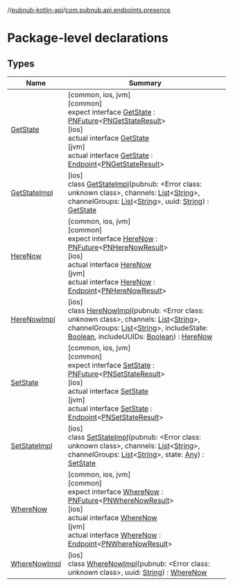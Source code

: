 //[pubnub-kotlin-api](../../index.md)/[com.pubnub.api.endpoints.presence](index.md)

# Package-level declarations

## Types

| Name | Summary |
|---|---|
| [GetState](-get-state/index.md) | [common, ios, jvm]<br>[common]<br>expect interface [GetState](-get-state/index.md) : [PNFuture](../com.pubnub.kmp/-p-n-future/index.md)&lt;[PNGetStateResult](../com.pubnub.api.models.consumer.presence/-p-n-get-state-result/index.md)&gt; <br>[ios]<br>actual interface [GetState](-get-state/index.md)<br>[jvm]<br>actual interface [GetState](-get-state/index.md) : [Endpoint](../com.pubnub.api/-endpoint/index.md)&lt;[PNGetStateResult](../com.pubnub.api.models.consumer.presence/-p-n-get-state-result/index.md)&gt; |
| [GetStateImpl](-get-state-impl/index.md) | [ios]<br>class [GetStateImpl](-get-state-impl/index.md)(pubnub: <!---  GfmCommand {"@class":"org.jetbrains.dokka.gfm.ResolveLinkGfmCommand","dri":{"packageName":"","classNames":"<Error class: unknown class>","callable":null,"target":{"@class":"org.jetbrains.dokka.links.PointingToDeclaration"},"extra":null}} --->&lt;Error class: unknown class&gt;<!--- --->, channels: [List](https://kotlinlang.org/api/latest/jvm/stdlib/kotlin.collections/-list/index.html)&lt;[String](https://kotlinlang.org/api/latest/jvm/stdlib/kotlin/-string/index.html)&gt;, channelGroups: [List](https://kotlinlang.org/api/latest/jvm/stdlib/kotlin.collections/-list/index.html)&lt;[String](https://kotlinlang.org/api/latest/jvm/stdlib/kotlin/-string/index.html)&gt;, uuid: [String](https://kotlinlang.org/api/latest/jvm/stdlib/kotlin/-string/index.html)) : [GetState](-get-state/index.md) |
| [HereNow](-here-now/index.md) | [common, ios, jvm]<br>[common]<br>expect interface [HereNow](-here-now/index.md) : [PNFuture](../com.pubnub.kmp/-p-n-future/index.md)&lt;[PNHereNowResult](../com.pubnub.api.models.consumer.presence/-p-n-here-now-result/index.md)&gt; <br>[ios]<br>actual interface [HereNow](-here-now/index.md)<br>[jvm]<br>actual interface [HereNow](-here-now/index.md) : [Endpoint](../com.pubnub.api/-endpoint/index.md)&lt;[PNHereNowResult](../com.pubnub.api.models.consumer.presence/-p-n-here-now-result/index.md)&gt; |
| [HereNowImpl](-here-now-impl/index.md) | [ios]<br>class [HereNowImpl](-here-now-impl/index.md)(pubnub: <!---  GfmCommand {"@class":"org.jetbrains.dokka.gfm.ResolveLinkGfmCommand","dri":{"packageName":"","classNames":"<Error class: unknown class>","callable":null,"target":{"@class":"org.jetbrains.dokka.links.PointingToDeclaration"},"extra":null}} --->&lt;Error class: unknown class&gt;<!--- --->, channels: [List](https://kotlinlang.org/api/latest/jvm/stdlib/kotlin.collections/-list/index.html)&lt;[String](https://kotlinlang.org/api/latest/jvm/stdlib/kotlin/-string/index.html)&gt;, channelGroups: [List](https://kotlinlang.org/api/latest/jvm/stdlib/kotlin.collections/-list/index.html)&lt;[String](https://kotlinlang.org/api/latest/jvm/stdlib/kotlin/-string/index.html)&gt;, includeState: [Boolean](https://kotlinlang.org/api/latest/jvm/stdlib/kotlin/-boolean/index.html), includeUUIDs: [Boolean](https://kotlinlang.org/api/latest/jvm/stdlib/kotlin/-boolean/index.html)) : [HereNow](-here-now/index.md) |
| [SetState](-set-state/index.md) | [common, ios, jvm]<br>[common]<br>expect interface [SetState](-set-state/index.md) : [PNFuture](../com.pubnub.kmp/-p-n-future/index.md)&lt;[PNSetStateResult](../com.pubnub.api.models.consumer.presence/-p-n-set-state-result/index.md)&gt; <br>[ios]<br>actual interface [SetState](-set-state/index.md)<br>[jvm]<br>actual interface [SetState](-set-state/index.md) : [Endpoint](../com.pubnub.api/-endpoint/index.md)&lt;[PNSetStateResult](../com.pubnub.api.models.consumer.presence/-p-n-set-state-result/index.md)&gt; |
| [SetStateImpl](-set-state-impl/index.md) | [ios]<br>class [SetStateImpl](-set-state-impl/index.md)(pubnub: <!---  GfmCommand {"@class":"org.jetbrains.dokka.gfm.ResolveLinkGfmCommand","dri":{"packageName":"","classNames":"<Error class: unknown class>","callable":null,"target":{"@class":"org.jetbrains.dokka.links.PointingToDeclaration"},"extra":null}} --->&lt;Error class: unknown class&gt;<!--- --->, channels: [List](https://kotlinlang.org/api/latest/jvm/stdlib/kotlin.collections/-list/index.html)&lt;[String](https://kotlinlang.org/api/latest/jvm/stdlib/kotlin/-string/index.html)&gt;, channelGroups: [List](https://kotlinlang.org/api/latest/jvm/stdlib/kotlin.collections/-list/index.html)&lt;[String](https://kotlinlang.org/api/latest/jvm/stdlib/kotlin/-string/index.html)&gt;, state: [Any](https://kotlinlang.org/api/latest/jvm/stdlib/kotlin/-any/index.html)) : [SetState](-set-state/index.md) |
| [WhereNow](-where-now/index.md) | [common, ios, jvm]<br>[common]<br>expect interface [WhereNow](-where-now/index.md) : [PNFuture](../com.pubnub.kmp/-p-n-future/index.md)&lt;[PNWhereNowResult](../com.pubnub.api.models.consumer.presence/-p-n-where-now-result/index.md)&gt; <br>[ios]<br>actual interface [WhereNow](-where-now/index.md)<br>[jvm]<br>actual interface [WhereNow](-where-now/index.md) : [Endpoint](../com.pubnub.api/-endpoint/index.md)&lt;[PNWhereNowResult](../com.pubnub.api.models.consumer.presence/-p-n-where-now-result/index.md)&gt; |
| [WhereNowImpl](-where-now-impl/index.md) | [ios]<br>class [WhereNowImpl](-where-now-impl/index.md)(pubnub: <!---  GfmCommand {"@class":"org.jetbrains.dokka.gfm.ResolveLinkGfmCommand","dri":{"packageName":"","classNames":"<Error class: unknown class>","callable":null,"target":{"@class":"org.jetbrains.dokka.links.PointingToDeclaration"},"extra":null}} --->&lt;Error class: unknown class&gt;<!--- --->, uuid: [String](https://kotlinlang.org/api/latest/jvm/stdlib/kotlin/-string/index.html)) : [WhereNow](-where-now/index.md) |
